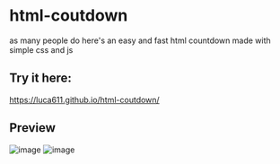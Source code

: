 # html-coutdown
as many people do here's an easy and fast html countdown made with simple css and js 

## Try it here: 
https://luca611.github.io/html-coutdown/

## Preview

![image](https://github.com/user-attachments/assets/5c8c25d1-680c-43ed-9534-6b10c8c59ff7)
![image](https://github.com/user-attachments/assets/6efbe36a-c720-463f-9d4f-a248e0b5c952)
